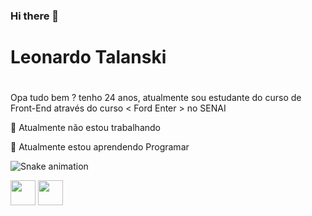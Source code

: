 ### Hi there 👋

<!--
**Leonardo-Talanski/Leonardo-Talanski** is a ✨ _special_ ✨ repository because its `README.md` (this file) appears on your GitHub profile.

Here are some ideas to get you started:

- 🔭 I’m currently working on ...
- 🌱 I’m currently learning 
- 👯 I’m looking to collaborate on ...
- 🤔 I’m looking for help with ...
- 💬 Ask me about ...
- 📫 How to reach me: ...
- 😄 Pronouns: ...
- ⚡ Fun fact: ...
-->
# Leonardo Talanski <h1>
 
   Opa tudo bem ?  tenho 24 anos, atualmente sou estudante do curso de Front-End através do curso < Ford Enter > no SENAI
 
 🔭 Atualmente não estou trabalhando 
 
 🌱 Atualmente estou aprendendo Programar
 
![Snake animation](https://github.com/Leonardo-Talanski/Leonardo-Talanski/blob/output/github-contribution-grid-snake.svg)
 
 <img src="https://cdn.jsdelivr.net/gh/devicons/devicon/icons/java/java-original.svg" width="40" height="40"/> <img src="https://cdn.jsdelivr.net/gh/devicons/devicon/icons/linux/linux-original.svg" width="40" height="40"/>
 
 
 
  
